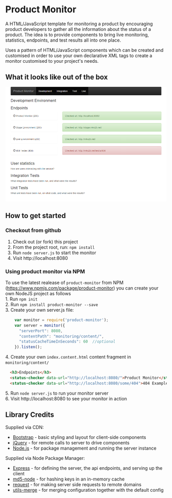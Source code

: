 Product Monitor
===============

A HTML/JavaScript template for monitoring a product by encouraging product developers to gather all the information about the status of a product. The idea is to provide components to bring live monitoring, statistics, endpoints, and test results all into one place.

Uses a pattern of HTML/JavaScript components which can be created and customised in order to use your own declarative XML tags to create a monitor customised to your project's needs.

What it looks like out of the box
---------------------------------

![Product Monitor Example](images/product-monitor-example.png)

How to get started
------------------

### Checkout from github

1.	Check out (or fork) this project
2.	From the project root, run: `npm install`
3.	Run `node server.js` to start the monitor
4.	Visit http://localhost:8080

### Using product monitor via NPM

To use the latest realease of `product-monitor` from NPM (https://www.npmjs.com/package/product-monitor) you can create your own NodeJS project as follows  
1\. Run `npm init`  
2\. Run `npm install product-monitor --save`  
3\. Create your own server.js file:  
```js
    var monitor = require('product-monitor');
    var server = monitor({
      "serverPort": 8080,
      "contentPath": "monitoring/content/",
      "statusCacheTimeInSeconds": 60  //optional
    }).listen();
```
4\.	Create your own `index.content.html` content fragment in `monitoring/content/`  
```html
  <h3>Endpoints</h3>
  <status-checker data-url="http://localhost:8080/">Product Monitor</status-checker>
  <status-checker data-url="http://localhost:8080/some/404">404 Example</status-checker>
```
5\.	Run `node server.js` to run your monitor server  
6\.	Visit http://localhost:8080 to see your monitor in action  

Library Credits
---------------
Supplied via CDN:
- [Bootstrap](http://getbootstrap.com/) - basic styling and layout for client-side components
- [jQuery](https://jquery.com/) - for remote calls to server to drive components
- [Node.js](https://nodejs.org/) - for package management and running the server instance

Supplied via Node Package Manager:
- [Express](http://expressjs.com/) - for defining the server, the api endpoints, and serving up the client
- [md5-node](https://www.npmjs.com/package/md5-node) - for hashing keys in an in-memory cache
- [request](https://www.npmjs.com/package/request) - for making server side requests to remote domains
- [utils-merge](https://www.npmjs.com/package/utils-merge) - for merging configuration together with the default config
